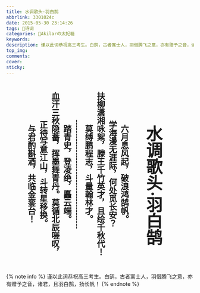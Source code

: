 ```yaml
---
title: 水调歌头·羽白鹄
abbrlink: 3301024c
date: 2015-05-30 23:14:26
tags: 🔖诗词
categories: 🍰Akilarの太妃糖
keywords:
description: 谨以此词恭祝高三考生。白鹄，古者寓士人，羽借腾飞之意，亦有赠予之音，诸君，且羽白鹄，扬长帆！
top_img:
comments:
cover:
sticky:
---
```

<style>  
.poems {  
  margin: 0 auto;  
  height: 500px;  
  font-size: 22px;
  writing-mode: vertical-rl;
  font-family:楷体 !important;  
  writing-mode: tb-lr;
}
</style>

<center class="poems"><b>
<h1>水调歌头·羽白鹄</h1>
六月息风起，破浪鸿鹄帆。<br>
学海漫无涯际，何处觅长安？<br>
扶柳潇湘咏絮，滕王千竹英才，且绘千秋代！<br>
莫缚鹏程志，斗量翰林才。<br>
----------------------------------------<br>
踏青史，登凌绝，矗云端。<br>
血汗三秋隐蓄，挥墨舞青丹。莫循北辰嗟叹，<br>
正待写意江山，斗转星移换。<br>
与君酌斟酒，共临金銮台！<br>
</b></center>

{% note info %}
谨以此词恭祝高三考生。白鹄，古者寓士人，羽借腾飞之意，亦有赠予之音，诸君，且羽白鹄，扬长帆！
{% endnote %}
